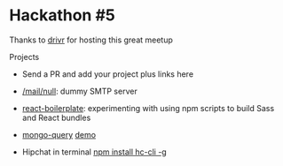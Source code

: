 # Hackathon #5

Thanks to [drivr](https://drivr.com/) for hosting this great meetup

Projects

* Send a PR and add your project plus links here
* [/mail/null](https://github.com/jmosbech/mail-null): dummy SMTP server
* [react-boilerplate](https://github.com/jmosbech/react-boilerplate): experimenting with using npm scripts to build Sass and React bundles

* [mongo-query](https://github.com/AndrewGrachov/mongo-query)
  [demo](http://andrewgrachov.github.io/mongo-query)

* Hipchat in terminal [npm install hc-cli -g](https://www.npmjs.org/package/hc-cli)

